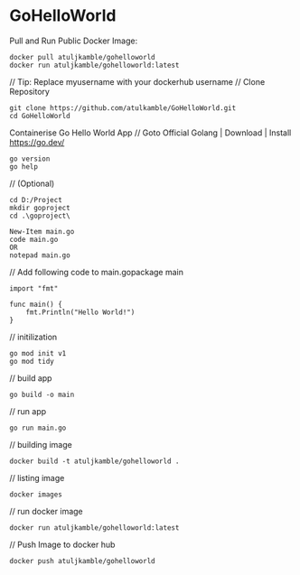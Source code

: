 # GoHelloWorld
Pull and Run Public Docker Image: 
```
docker pull atuljkamble/gohelloworld
docker run atuljkamble/gohelloworld:latest
```

// Tip: Replace myusername with your dockerhub username
// Clone Repository
```
git clone https://github.com/atulkamble/GoHelloWorld.git
cd GoHelloWorld
```

Containerise Go Hello World App
// Goto Official Golang | Download | Install https://go.dev/
```
go version
go help
```
// (Optional)
```
cd D:/Project
mkdir goproject
cd .\goproject\
```
```
New-Item main.go
code main.go
OR
notepad main.go
```
// Add following code to main.gopackage main
```
import "fmt"

func main() {
    fmt.Println("Hello World!")
}
```
// initilization
```
go mod init v1
go mod tidy
```
// build app
```
go build -o main
```
// run app
```
go run main.go
```
// building image
```
docker build -t atuljkamble/gohelloworld .
```
// listing image
```
docker images
```
// run docker image
```
docker run atuljkamble/gohelloworld:latest
```

// Push Image to docker hub
```
docker push atuljkamble/gohelloworld
```
